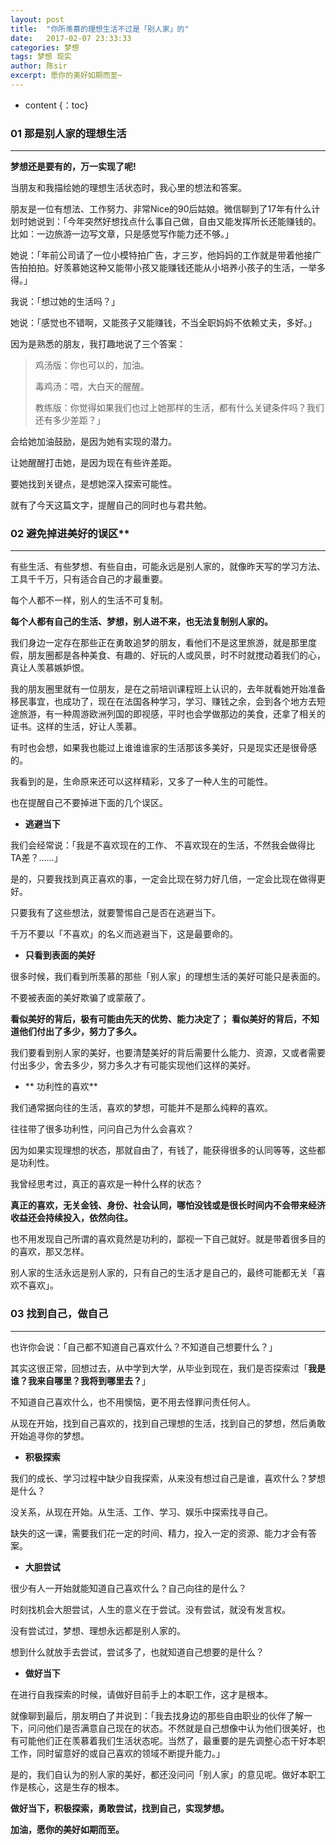 ```yaml
---
layout: post
title:  "你所羡慕的理想生活不过是「别人家」的"
date:   2017-02-07 23:33:33
categories: 梦想
tags: 梦想 现实
author: 陈sir
excerpt: 愿你的美好如期而至~
---
```


* content
{：toc}

### **01 那是别人家的理想生活**
***

**梦想还是要有的，万一实现了呢!**

当朋友和我描绘她的理想生活状态时，我心里的想法和答案。

朋友是一位有想法、工作努力、非常Nice的90后姑娘。微信聊到了17年有什么计划时她说到：「今年突然好想找点什么事自己做，自由又能发挥所长还能赚钱的。比如：一边旅游一边写文章，只是感觉写作能力还不够。」

她说：「年前公司请了一位小模特拍广告，才三岁，他妈妈的工作就是带着他接广告拍拍拍。好羡慕她这种又能带小孩又能赚钱还能从小培养小孩子的生活，一举多得。」

我说：「想过她的生活吗？」

她说：「感觉也不错啊，又能孩子又能赚钱，不当全职妈妈不依赖丈夫，多好。」

因为是熟悉的朋友，我打趣地说了三个答案：
>鸡汤版：你也可以的，加油。
> 
> 毒鸡汤：喂，大白天的醒醒。
> 
>教练版：你觉得如果我们也过上她那样的生活，都有什么关键条件吗？我们还有多少差距？」

会给她加油鼓励，是因为她有实现的潜力。

让她醒醒打击她，是因为现在有些许差距。

要她找到关键点，是想她深入探索可能性。

就有了今天这篇文字，提醒自己的同时也与君共勉。

### 02 避免掉进美好的误区**
***

有些生活、有些梦想、有些自由，可能永远是别人家的，就像昨天写的学习方法、工具千千万，只有适合自己的才最重要。

每个人都不一样，别人的生活不可复制。

**每个人都有自己的生活、梦想，别人进不来，也无法复制别人家的。**

我们身边一定存在那些正在勇敢追梦的朋友，看他们不是这里旅游，就是那里度假，朋友圈都是各种美食、有趣的、好玩的人或风景，时不时就搅动着我们的心，真让人羡慕嫉妒恨。

我的朋友圈里就有一位朋友，是在之前培训课程班上认识的，去年就看她开始准备移民事宜，也成功了，现在在法国各种学习，学习、赚钱之余，会到各个地方去短途旅游，有一种周游欧洲列国的即视感，平时也会学做那边的美食，还拿了相关的证书。这样的生活，好让人羡慕。

有时也会想，如果我也能过上谁谁谁家的生活那该多美好，只是现实还是很骨感的。

我看到的是，生命原来还可以这样精彩，又多了一种人生的可能性。

也在提醒自己不要掉进下面的几个误区。

- **逃避当下**

我们会经常说：「我是不喜欢现在的工作、 不喜欢现在的生活，不然我会做得比TA差？……」

是的，只要我找到真正喜欢的事，一定会比现在努力好几倍，一定会比现在做得更好。

只要我有了这些想法，就要警惕自己是否在逃避当下。

千万不要以「不喜欢」的名义而逃避当下，这是最要命的。

- **只看到表面的美好**

很多时候，我们看到所羡慕的那些「别人家」的理想生活的美好可能只是表面的。

不要被表面的美好欺骗了或蒙蔽了。

**看似美好的背后，极有可能由先天的优势、能力决定了；**
**看似美好的背后，不知道他们付出了多少，努力了多久。**

我们要看到别人家的美好，也要清楚美好的背后需要什么能力、资源，又或者需要付出多少，舍去多少，努力多久才有可能实现他们这样的美好。

- ** 功利性的喜欢**

我们通常据向往的生活，喜欢的梦想，可能并不是那么纯粹的喜欢。

往往带了很多功利性，问问自己为什么会喜欢？

因为如果实现理想的状态，那就自由了，有钱了，能获得很多的认同等等，这些都是功利性。

我曾经思考过，真正的喜欢是一种什么样的状态？

**真正的喜欢，无关金钱、身份、社会认同，哪怕没钱或是很长时间内不会带来经济收益还会持续投入，依然向往。**

也不用发现自己所谓的喜欢竟然是功利的，鄙视一下自己就好。就是带着很多目的的喜欢，那又怎样。

别人家的生活永远是别人家的，只有自己的生活才是自己的，最终可能都无关「喜欢不喜欢」。

### 03 找到自己，做自己
***

也许你会说：「自己都不知道自己喜欢什么？不知道自己想要什么？」

其实这很正常，回想过去，从中学到大学，从毕业到现在，我们是否探索过「**我是谁？我来自哪里？我将到哪里去？**」

不知道自己喜欢什么，也不用懊恼，更不用去怪罪问责任何人。

从现在开始，找到自己喜欢的，找到自己理想的生活，找到自己的梦想，然后勇敢开始追寻你的梦想。

- **积极探索**

我们的成长、学习过程中缺少自我探索，从来没有想过自己是谁，喜欢什么？梦想是什么？

没关系，从现在开始。从生活、工作、学习、娱乐中探索找寻自己。

缺失的这一课，需要我们花一定的时间、精力，投入一定的资源、能力才会有答案。

- **大胆尝试**

很少有人一开始就能知道自己喜欢什么？自己向往的是什么？

时刻找机会大胆尝试，人生的意义在于尝试。没有尝试，就没有发言权。

没有尝试过，梦想、理想永远都是别人家的。

想到什么就放手去尝试，尝试多了，也就知道自己想要的是什么？

- **做好当下**

在进行自我探索的时候，请做好目前手上的本职工作，这才是根本。

就像聊到最后，朋友明白了并说到：「我去找身边的那些自由职业的伙伴了解一下，问问他们是否满意自己现在的状态。不然就是自己想像中认为他们很美好，也有可能他们正在羡慕着我们生活状态呢。当然了，最重要的是先调整心态干好本职工作，同时留意好的或自己喜欢的领域不断提升能力。」

是的，我们自认为的别人家的美好，都还没问问「别人家」的意见呢。做好本职工作是核心，这是生存的根本。

**做好当下，积极探索，勇敢尝试，找到自己，实现梦想。**

**加油，愿你的美好如期而至。**



